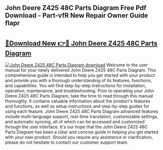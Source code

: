 ## John Deere Z425 48C Parts Diagram Free Pdf Download - Part-vfR New Repair Owner Guide fIapr

# <h2><a href="http://dfrcvlb.blite.top/?on=John+Deere+Z425+48C+Parts+Diagram">🔗Download New 👉🔴 John Deere Z425 48C Parts Diagram</a></h2>

[![John Deere Z425 48C Parts Diagram download](https://i.imgur.com/lujVjoI.png)](http://dfrcvlb.blite.top/?on=John+Deere+Z425+48C+Parts+Diagram)
Welcome to the user manual for your newly delivered John Deere Z425 48C Parts Diagram. This comprehensive guide is intended to help you get started with your product and provide you with a thorough understanding of its features, functions, and capabilities. You will find step-by-step instructions for installation, operation, maintenance, and troubleshooting. Prior to operating your John Deere Z425 48C Parts Diagram, take the time to read through this manual thoroughly. It contains valuable information about the product's features and functions, as well as setup instructions and step-by-step guides for using each feature. John Deere Z425 48C Parts Diagram advanced features include multi-language support, real-time translation, customizable settings, and automatic syncing, all of which can be accessed and customized through the user interface. It's our hope that the John Deere Z425 48C Parts Diagram has been a clear and concise guide in helping you get started with your new product. Should you require any assistance or clarification, please do not hesitate to contact our customer support team.
